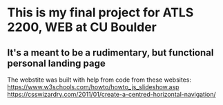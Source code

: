 # This is my final project for ATLS 2200, WEB at CU Boulder
## It's a meant to be a rudimentary, but functional personal landing page

The webstite was built with help from code from these websites:  
https://www.w3schools.com/howto/howto_js_slideshow.asp  
https://csswizardry.com/2011/01/create-a-centred-horizontal-navigation/  
